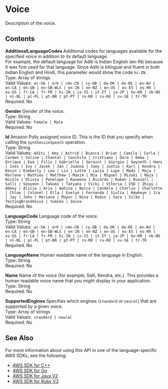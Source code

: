 # Voice<a name="API_Voice"></a>

Description of the voice\.

## Contents<a name="API_Voice_Contents"></a>

 **AdditionalLanguageCodes**   <a name="polly-Type-Voice-AdditionalLanguageCodes"></a>
Additional codes for languages available for the specified voice in addition to its default language\.   
For example, the default language for Aditi is Indian English \(en\-IN\) because it was first used for that language\. Since Aditi is bilingual and fluent in both Indian English and Hindi, this parameter would show the code `hi-IN`\.  
Type: Array of strings  
Valid Values:` ar-SA | arb | cmn-CN | cy-GB | da-DK | de-DE | en-AU | en-CA | en-GB | en-GB-WLS | en-IN | en-NZ | en-US | es-ES | es-MX | es-US | fr-CA | fr-FR | hi-IN | is-IS | it-IT | ja-JP | ko-KR | nb-NO | nl-NL | pl-PL | pt-BR | pt-PT | ro-RO | ru-RU | sv-SE | tr-TR`   
Required: No

 **Gender**   <a name="polly-Type-Voice-Gender"></a>
Gender of the voice\.  
Type: String  
Valid Values:` Female | Male`   
Required: No

 **Id**   <a name="polly-Type-Voice-Id"></a>
Amazon Polly assigned voice ID\. This is the ID that you specify when calling the `SynthesizeSpeech` operation\.  
Type: String  
Valid Values:` Aditi | Amy | Astrid | Bianca | Brian | Camila | Carla | Carmen | Celine | Chantal | Conchita | Cristiano | Dora | Emma | Enrique | Ewa | Filiz | Gabrielle | Geraint | Giorgio | Gwyneth | Hans | Ines | Ivy | Jacek | Jan | Joanna | Joey | Justin | Karl | Kendra | Kevin | Kimberly | Lea | Liv | Lotte | Lucia | Lupe | Mads | Maja | Marlene | Mathieu | Matthew | Maxim | Mia | Miguel | Mizuki | Naja | Nicole | Olivia | Penelope | Raveena | Ricardo | Ruben | Russell | Salli | Seoyeon | Takumi | Tatyana | Vicki | Vitoria | VSD | Zhiyu | Abbey | Alicia | Aria | Awhina | Becca | Candela | Charlie | Charlotte | Chloe | Colonel | Ella | Evelyn | Fernanda | Giulia | Hawkeye | Ira | Jay | John | Mariana | Mayor | Nina | Robin | Sara | Silke | TestingBrandVoice | Yumiko | Zeina`   
Required: No

 **LanguageCode**   <a name="polly-Type-Voice-LanguageCode"></a>
Language code of the voice\.  
Type: String  
Valid Values:` ar-SA | arb | cmn-CN | cy-GB | da-DK | de-DE | en-AU | en-CA | en-GB | en-GB-WLS | en-IN | en-NZ | en-US | es-ES | es-MX | es-US | fr-CA | fr-FR | hi-IN | is-IS | it-IT | ja-JP | ko-KR | nb-NO | nl-NL | pl-PL | pt-BR | pt-PT | ro-RO | ru-RU | sv-SE | tr-TR`   
Required: No

 **LanguageName**   <a name="polly-Type-Voice-LanguageName"></a>
Human readable name of the language in English\.  
Type: String  
Required: No

 **Name**   <a name="polly-Type-Voice-Name"></a>
Name of the voice \(for example, Salli, Kendra, etc\.\)\. This provides a human readable voice name that you might display in your application\.  
Type: String  
Required: No

 **SupportedEngines**   <a name="polly-Type-Voice-SupportedEngines"></a>
Specifies which engines \(`standard` or `neural`\) that are supported by a given voice\.  
Type: Array of strings  
Valid Values:` standard | neural`   
Required: No

## See Also<a name="API_Voice_SeeAlso"></a>

For more information about using this API in one of the language\-specific AWS SDKs, see the following:
+  [AWS SDK for C\+\+](https://docs.aws.amazon.com/goto/SdkForCpp/polly-2016-06-10/Voice) 
+  [AWS SDK for Go](https://docs.aws.amazon.com/goto/SdkForGoV1/polly-2016-06-10/Voice) 
+  [AWS SDK for Java V2](https://docs.aws.amazon.com/goto/SdkForJavaV2/polly-2016-06-10/Voice) 
+  [AWS SDK for Ruby V3](https://docs.aws.amazon.com/goto/SdkForRubyV3/polly-2016-06-10/Voice) 